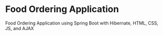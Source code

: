 # Food Ordering Application
 Food Ordering Application using Spring Boot with Hibernate, HTML, CSS, JS, and AJAX
